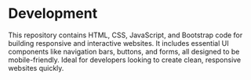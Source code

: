 # Development
This repository contains HTML, CSS, JavaScript, and Bootstrap code for building responsive and interactive websites. It includes essential UI components like navigation bars, buttons, and forms, all designed to be mobile-friendly. Ideal for developers looking to create clean, responsive websites quickly.
